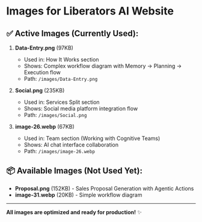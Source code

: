# Images for Liberators AI Website

## ✅ Active Images (Currently Used):

1. **Data-Entry.png** (97KB)
   - Used in: How It Works section
   - Shows: Complex workflow diagram with Memory → Planning → Execution flow
   - Path: `/images/Data-Entry.png`

2. **Social.png** (235KB)
   - Used in: Services Split section
   - Shows: Social media platform integration flow
   - Path: `/images/Social.png`

3. **image-26.webp** (67KB)
   - Used in: Team section (Working with Cognitive Teams)
   - Shows: AI chat interface collaboration
   - Path: `/images/image-26.webp`

## 📦 Available Images (Not Used Yet):

- **Proposal.png** (152KB) - Sales Proposal Generation with Agentic Actions
- **image-31.webp** (20KB) - Simple workflow diagram

---

**All images are optimized and ready for production!** ✨
